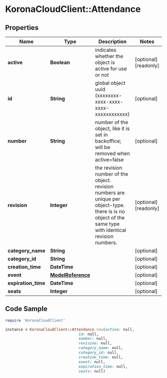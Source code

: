 # KoronaCloudClient::Attendance

## Properties

Name | Type | Description | Notes
------------ | ------------- | ------------- | -------------
**active** | **Boolean** | indicates whether the object is active for use or not | [optional] [readonly] 
**id** | **String** | global object uuid (xxxxxxxx-xxxx-xxxx-xxxx-xxxxxxxxxxxx) | [optional] 
**number** | **String** | number of the object, like it is set in backoffice; will be removed when active&#x3D;false | [optional] 
**revision** | **Integer** | the revision number of the object. revision numbers are unique per object-type. there is is no object of the same type with identical revision numbers. | [optional] [readonly] 
**category_name** | **String** |  | [optional] 
**category_id** | **String** |  | [optional] 
**creation_time** | **DateTime** |  | [optional] 
**event** | [**ModelReference**](ModelReference.md) |  | [optional] 
**expiration_time** | **DateTime** |  | [optional] 
**seats** | **Integer** |  | [optional] 

## Code Sample

```ruby
require 'KoronaCloudClient'

instance = KoronaCloudClient::Attendance.new(active: null,
                                 id: null,
                                 number: null,
                                 revision: null,
                                 category_name: null,
                                 category_id: null,
                                 creation_time: null,
                                 event: null,
                                 expiration_time: null,
                                 seats: null)
```


